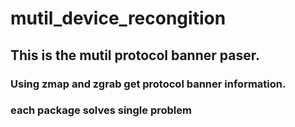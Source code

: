 # mutil_device_recongition
## This is the mutil protocol banner paser.
### Using zmap and zgrab get protocol banner information.
### each package solves single problem
